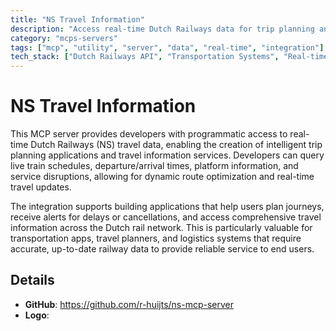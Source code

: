 ```yaml
---
title: "NS Travel Information"
description: "Access real-time Dutch Railways data for trip planning and travel information."
category: "mcps-servers"
tags: ["mcp", "utility", "server", "data", "real-time", "integration"]
tech_stack: ["Dutch Railways API", "Transportation Systems", "Real-time Data", "Trip Planning", "Public Transit"]
---
```


# NS Travel Information

This MCP server provides developers with programmatic access to real-time Dutch Railways (NS) travel data, enabling the creation of intelligent trip planning applications and travel information services. Developers can query live train schedules, departure/arrival times, platform information, and service disruptions, allowing for dynamic route optimization and real-time travel updates.

The integration supports building applications that help users plan journeys, receive alerts for delays or cancellations, and access comprehensive travel information across the Dutch rail network. This is particularly valuable for transportation apps, travel planners, and logistics systems that require accurate, up-to-date railway data to provide reliable service to end users.

## Details

- **GitHub**: https://github.com/r-huijts/ns-mcp-server
- **Logo**: 
